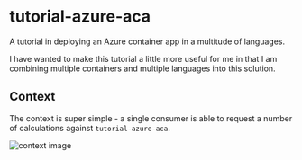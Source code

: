 # tutorial-azure-aca

A tutorial in deploying an Azure container app in a multitude of languages.

I have wanted to make this tutorial a little more useful for me in that I am combining multiple containers and multiple languages into this solution.

## Context

The context is super simple - a single consumer is able to request a number of calculations against `tutorial-azure-aca`.

![context image](http://www.plantuml.com/plantuml/proxy?cache=no&src=https://raw.githubusercontent.com/graeme-lockley/tutorial-azure-aca/main/docs/context.puml "Context")

